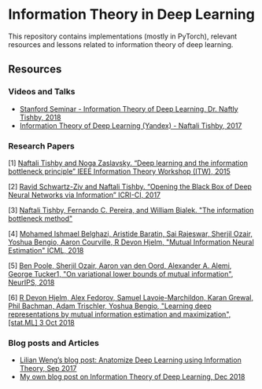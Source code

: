 # Information Theory in Deep Learning
This repository contains implementations (mostly in PyTorch), relevant resources and lessons related to information theory of deep learning.

## Resources

### Videos and Talks

- [Stanford Seminar - Information Theory of Deep Learning, Dr. Naftly Tishby, 2018](https://www.youtube.com/watch?v=XL07WEc2TRI)
- [Information Theory of Deep Learning (Yandex) - Naftali Tishby, 2017](https://www.youtube.com/watch?v=dPhsU0bu4LY)

### Research Papers

[1] [Naftali Tishby and Noga Zaslavsky. “Deep learning and the information bottleneck principle” IEEE Information Theory Workshop (ITW), 2015](https://arxiv.org/pdf/1503.02406.pdf)

[2] [Ravid Schwartz-Ziv and Naftali Tishby. “Opening the Black Box of Deep Neural Networks via Information” ICRI-CI, 2017](https://arxiv.org/pdf/1703.00810.pdf)

[3] [Naftali Tishby, Fernando C. Pereira, and William Bialek. "The information bottleneck method"](https://arxiv.org/pdf/physics/0004057.pdf)

[4] [Mohamed Ishmael Belghazi, Aristide Baratin, Sai Rajeswar, Sherjil Ozair, Yoshua Bengio, Aaron Courville, R Devon Hjelm, "Mutual Information Neural Estimation" ICML, 2018](https://arxiv.org/abs/1801.04062)

[5] [Ben Poole, Sherjil Ozair, Aaron van den Oord, Alexander A. Alemi, George Tucker1, "On variational lower bounds of mutual information", NeurIPS, 2018](http://bayesiandeeplearning.org/2018/papers/136.pdf)

[6] [R Devon Hjelm, Alex Fedorov, Samuel Lavoie-Marchildon, Karan Grewal, Phil Bachman, Adam Trischler, Yoshua Bengio, "Learning deep representations by mutual information estimation and maximization", [stat.ML] 3 Oct 2018](https://arxiv.org/abs/1808.06670)

### Blog posts and Articles

- [Lilian Weng’s blog post: Anatomize Deep Learning using Information Theory, Sep 2017](https://lilianweng.github.io/lil-log/2017/09/28/anatomize-deep-learning-with-information-theory.html)
- [My own blog post on Information Theory of Deep Learning, Dec 2018](https://adityashrm21.github.io/Information-Theory-In-Deep-Learning/)
